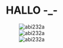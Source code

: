 <div align="center">
  <h1>HALLO -_-</h1>  
  <img src="https://github-readme-stats.vercel.app/api?username=abi232a&show_icons=true&locale=en&theme=dark&hide_border=true&cache_seconds=1800&icon_color=00ffff&text_color=61dafb&title_color=00ffff" alt="abi232a" />
  <br>
  <img src="https://github-readme-streak-stats.herokuapp.com?user=abi232a&theme=git-dark&hide_border=true&locale=id&date_format=M%20j%5B%2C%20Y%5D" alt="abi232a" />
  <br>
  <img src="https://github-readme-stats.vercel.app/api/top-langs?username=abi232a&hide=css&layout=compact&theme=dark&hide_border=true&cache_seconds=2800" alt="abi232a" />
  <br>

</div>
